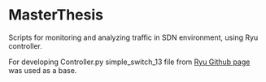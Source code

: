 # MasterThesis
Scripts for monitoring and analyzing traffic in SDN environment, using Ryu controller.

For developing Controller.py simple_switch_13 file from [Ryu Github page](https://github.com/faucetsdn/ryu/tree/master/ryu/app) was used as a base.
